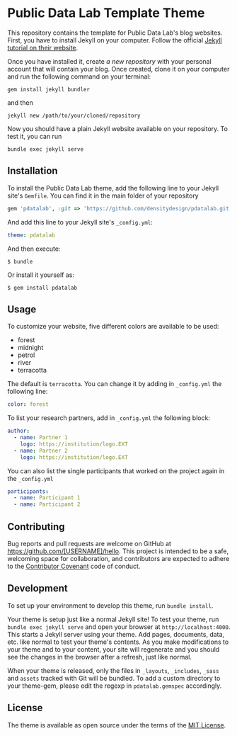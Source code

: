 # Public Data Lab Template Theme
This repository contains the template for Public Data Lab's blog websites. First, you have to install Jekyll on your computer. Follow the official [Jekyll tutorial on their website](https://jekyllrb.com/docs/installation/).

Once you have installed it, create *a new repository* with your personal account that will contain your blog. Once created, clone it on your computer and run the following command on your terminal:

```
gem install jekyll bundler
```

and then

```
jekyll new /path/to/your/cloned/repository
```

Now you should have a plain Jekyll website available on your repository. To test it, you can run

```
bundle exec jekyll serve
```

## Installation
To install the Public Data Lab theme, add the following line to your Jekyll site's `Gemfile`. You can find it in the main folder of your repository

```ruby
gem 'pdatalab', :git => 'https://github.com/densitydesign/pdatalab.git'
```

And add this line to your Jekyll site's `_config.yml`:

```yaml
theme: pdatalab
```

And then execute:

    $ bundle

Or install it yourself as:

    $ gem install pdatalab

## Usage
To customize your website, five different colors are available to be used:
- forest
- midnight
- petrol
- river
- terracotta

The default is `terracotta`. You can change it by adding in `_config.yml` the following line:

```yaml
color: forest
```

To list your research partners, add in `_config.yml` the following block:

```yaml
author:
  - name: Partner 1
    logo: https://institution/logo.EXT
  - name: Partner 2
    logo: https://institution/logo.EXT
```

You can also list the single participants that worked on the project again in the `_config.yml`
```yaml
participants:
  - name: Participant 1
  - name: Participant 2
```

## Contributing

Bug reports and pull requests are welcome on GitHub at https://github.com/[USERNAME]/hello. This project is intended to be a safe, welcoming space for collaboration, and contributors are expected to adhere to the [Contributor Covenant](http://contributor-covenant.org) code of conduct.

## Development

To set up your environment to develop this theme, run `bundle install`.

Your theme is setup just like a normal Jekyll site! To test your theme, run `bundle exec jekyll serve` and open your browser at `http://localhost:4000`. This starts a Jekyll server using your theme. Add pages, documents, data, etc. like normal to test your theme's contents. As you make modifications to your theme and to your content, your site will regenerate and you should see the changes in the browser after a refresh, just like normal.

When your theme is released, only the files in `_layouts`, `_includes`, `_sass` and `assets` tracked with Git will be bundled.
To add a custom directory to your theme-gem, please edit the regexp in `pdatalab.gemspec` accordingly.

## License

The theme is available as open source under the terms of the [MIT License](https://opensource.org/licenses/MIT).

